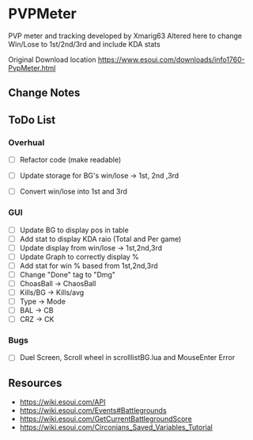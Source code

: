 # PVPMeter
PVP meter and tracking developed by Xmarig63
Altered here to change Win/Lose to 1st/2nd/3rd and include KDA stats


Original Download location
https://www.esoui.com/downloads/info1760-PvpMeter.html

## Change Notes




## ToDo List
### Overhual
 - [ ] Refactor code (make readable)
 - [ ] Update storage for BG's win/lose -> 1st, 2nd ,3rd
 - [ ] Convert win/lose into 1st and 3rd



### GUI
 - [ ] Update BG to display pos in table
 - [ ] Add stat to display KDA raio (Total and Per game)
 - [ ] Update display from win/lose -> 1st,2nd,3rd
 - [ ] Update Graph to correctly display %
 - [ ] Add stat for win % based from 1st,2nd,3rd
 - [ ] Change "Done" tag to "Dmg"
 - [ ] ChoasBall -> ChaosBall
 - [ ] Kills/BG -> Kills/avg
 - [ ] Type -> Mode
 - [ ] BAL -> CB
 - [ ] CRZ -> CK

### Bugs
 - [ ] Duel Screen, Scroll wheel in scrolllistBG.lua and MouseEnter Error

## Resources
 - https://wiki.esoui.com/API
 - https://wiki.esoui.com/Events#Battlegrounds
 - https://wiki.esoui.com/GetCurrentBattlegroundScore
 - https://wiki.esoui.com/Circonians_Saved_Variables_Tutorial
